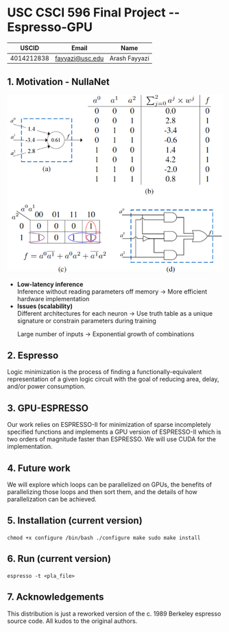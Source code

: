 
#  USC CSCI 596 Final Project -- Espresso-GPU

| USCID      | Email            | Name        |
| ---------- | ---------------- | ----------- |
| 4014212838 |  fayyazi@usc.edu |Arash Fayyazi|


## 1. Motivation - NullaNet
<img src="Images/nullanet.png" style="width:200; height:200;" />

<ul>
<li><b>Low-latency inference</b><br>
Inference without reading parameters off memory &#8594; More efficient hardware implementation</li>

<li><b>Issues (scalability)</b><br>
Different architectures for each neuron &#8594; Use truth table as a unique signature or constrain parameters during training

Large number of inputs &#8594; Exponential growth of combinations</li>
</ul>


## 2. Espresso
Logic minimization is the process of finding a functionally-equivalent representation of a given logic circuit with the goal of reducing area, delay, and/or power consumption.


## 3. GPU-ESPRESSO
Our work relies on ESPRESSO-II for minimization of sparse incompletely specified functions and implements a GPU version of ESPRESSO-II which is two orders of magnitude faster than ESPRESSO. We will use CUDA for the implementation.


## 4. Future work
We will explore which loops can be parallelized on GPUs, the benefits of parallelizing those loops and then sort them, and the details of how parallelization can be achieved.


## 5. Installation (current version)
`chmod +x configure
/bin/bash ./configure
make
sudo make install`


## 6. Run (current version)

`espresso -t <pla_file>`


## 7. Acknowledgements

This distribution is just a reworked version of the c. 1989 Berkeley espresso source code. All kudos to the original authors.



